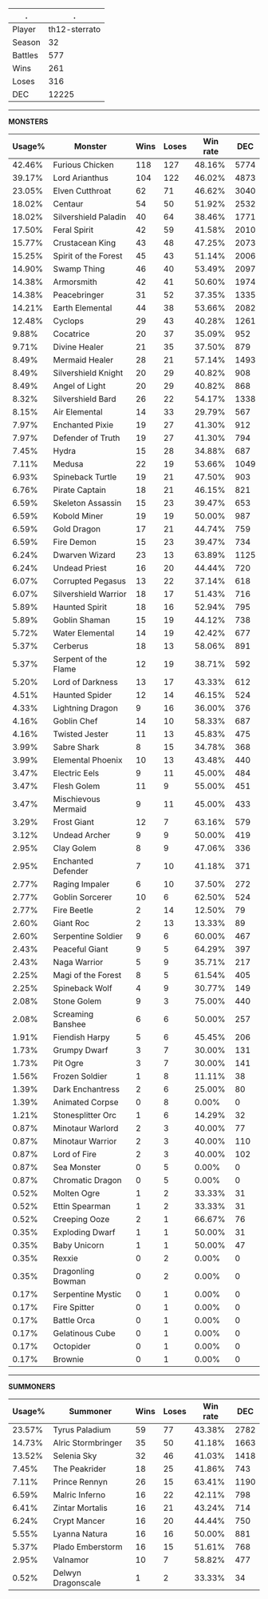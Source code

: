 .|.
|-|-
Player|th12-sterrato
Season|32
Battles|577
Wins|261
Loses|316
DEC|12225

---
**MONSTERS**

Usage%|Monster|Wins|Loses|Win rate|DEC|
-|-|-|-|-|-|
42.46%|Furious Chicken|118|127|48.16%|5774|
39.17%|Lord Arianthus|104|122|46.02%|4873|
23.05%|Elven Cutthroat|62|71|46.62%|3040|
18.02%|Centaur|54|50|51.92%|2532|
18.02%|Silvershield Paladin|40|64|38.46%|1771|
17.50%|Feral Spirit|42|59|41.58%|2010|
15.77%|Crustacean King|43|48|47.25%|2073|
15.25%|Spirit of the Forest|45|43|51.14%|2006|
14.90%|Swamp Thing|46|40|53.49%|2097|
14.38%|Armorsmith|42|41|50.60%|1974|
14.38%|Peacebringer|31|52|37.35%|1335|
14.21%|Earth Elemental|44|38|53.66%|2082|
12.48%|Cyclops|29|43|40.28%|1261|
9.88%|Cocatrice|20|37|35.09%|952|
9.71%|Divine Healer|21|35|37.50%|879|
8.49%|Mermaid Healer|28|21|57.14%|1493|
8.49%|Silvershield Knight|20|29|40.82%|908|
8.49%|Angel of Light|20|29|40.82%|868|
8.32%|Silvershield Bard|26|22|54.17%|1338|
8.15%|Air Elemental|14|33|29.79%|567|
7.97%|Enchanted Pixie|19|27|41.30%|912|
7.97%|Defender of Truth|19|27|41.30%|794|
7.45%|Hydra|15|28|34.88%|687|
7.11%|Medusa|22|19|53.66%|1049|
6.93%|Spineback Turtle|19|21|47.50%|903|
6.76%|Pirate Captain|18|21|46.15%|821|
6.59%|Skeleton Assassin|15|23|39.47%|653|
6.59%|Kobold Miner|19|19|50.00%|987|
6.59%|Gold Dragon|17|21|44.74%|759|
6.59%|Fire Demon|15|23|39.47%|734|
6.24%|Dwarven Wizard|23|13|63.89%|1125|
6.24%|Undead Priest|16|20|44.44%|720|
6.07%|Corrupted Pegasus|13|22|37.14%|618|
6.07%|Silvershield Warrior|18|17|51.43%|716|
5.89%|Haunted Spirit|18|16|52.94%|795|
5.89%|Goblin Shaman|15|19|44.12%|738|
5.72%|Water Elemental|14|19|42.42%|677|
5.37%|Cerberus|18|13|58.06%|891|
5.37%|Serpent of the Flame|12|19|38.71%|592|
5.20%|Lord of Darkness|13|17|43.33%|612|
4.51%|Haunted Spider|12|14|46.15%|524|
4.33%|Lightning Dragon|9|16|36.00%|376|
4.16%|Goblin Chef|14|10|58.33%|687|
4.16%|Twisted Jester|11|13|45.83%|475|
3.99%|Sabre Shark|8|15|34.78%|368|
3.99%|Elemental Phoenix|10|13|43.48%|440|
3.47%|Electric Eels|9|11|45.00%|484|
3.47%|Flesh Golem|11|9|55.00%|451|
3.47%|Mischievous Mermaid|9|11|45.00%|433|
3.29%|Frost Giant|12|7|63.16%|579|
3.12%|Undead Archer|9|9|50.00%|419|
2.95%|Clay Golem|8|9|47.06%|336|
2.95%|Enchanted Defender|7|10|41.18%|371|
2.77%|Raging Impaler|6|10|37.50%|272|
2.77%|Goblin Sorcerer|10|6|62.50%|524|
2.77%|Fire Beetle|2|14|12.50%|79|
2.60%|Giant Roc|2|13|13.33%|89|
2.60%|Serpentine Soldier|9|6|60.00%|467|
2.43%|Peaceful Giant|9|5|64.29%|397|
2.43%|Naga Warrior|5|9|35.71%|217|
2.25%|Magi of the Forest|8|5|61.54%|405|
2.25%|Spineback Wolf|4|9|30.77%|149|
2.08%|Stone Golem|9|3|75.00%|440|
2.08%|Screaming Banshee|6|6|50.00%|257|
1.91%|Fiendish Harpy|5|6|45.45%|206|
1.73%|Grumpy Dwarf|3|7|30.00%|131|
1.73%|Pit Ogre|3|7|30.00%|141|
1.56%|Frozen Soldier|1|8|11.11%|38|
1.39%|Dark Enchantress|2|6|25.00%|80|
1.39%|Animated Corpse|0|8|0.00%|0|
1.21%|Stonesplitter Orc|1|6|14.29%|32|
0.87%|Minotaur Warlord|2|3|40.00%|77|
0.87%|Minotaur Warrior|2|3|40.00%|110|
0.87%|Lord of Fire|2|3|40.00%|102|
0.87%|Sea Monster|0|5|0.00%|0|
0.87%|Chromatic Dragon|0|5|0.00%|0|
0.52%|Molten Ogre|1|2|33.33%|31|
0.52%|Ettin Spearman|1|2|33.33%|31|
0.52%|Creeping Ooze|2|1|66.67%|76|
0.35%|Exploding Dwarf|1|1|50.00%|31|
0.35%|Baby Unicorn|1|1|50.00%|47|
0.35%|Rexxie|0|2|0.00%|0|
0.35%|Dragonling Bowman|0|2|0.00%|0|
0.17%|Serpentine Mystic|0|1|0.00%|0|
0.17%|Fire Spitter|0|1|0.00%|0|
0.17%|Battle Orca|0|1|0.00%|0|
0.17%|Gelatinous Cube|0|1|0.00%|0|
0.17%|Octopider|0|1|0.00%|0|
0.17%|Brownie|0|1|0.00%|0|

---
**SUMMONERS**

Usage%|Summoner|Wins|Loses|Win rate|DEC|
-|-|-|-|-|-|
23.57%|Tyrus Paladium|59|77|43.38%|2782|
14.73%|Alric Stormbringer|35|50|41.18%|1663|
13.52%|Selenia Sky|32|46|41.03%|1418|
7.45%|The Peakrider|18|25|41.86%|743|
7.11%|Prince Rennyn|26|15|63.41%|1190|
6.59%|Malric Inferno|16|22|42.11%|798|
6.41%|Zintar Mortalis|16|21|43.24%|714|
6.24%|Crypt Mancer|16|20|44.44%|750|
5.55%|Lyanna Natura|16|16|50.00%|881|
5.37%|Plado Emberstorm|16|15|51.61%|768|
2.95%|Valnamor|10|7|58.82%|477|
0.52%|Delwyn Dragonscale|1|2|33.33%|34|

